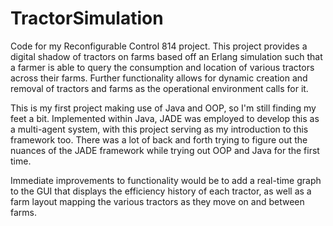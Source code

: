 # TractorSimulation
Code for my Reconfigurable Control 814 project. This project provides a digital shadow of tractors on farms based off an Erlang simulation such that a farmer is able to query the consumption and location of various tractors across their farms. Further functionality allows for dynamic creation and removal of tractors and farms as the operational environment calls for it.

This is my first project making use of Java and OOP, so I'm still finding my feet a bit. Implemented within Java, JADE was employed to develop this as a multi-agent system, with this project serving as my introduction to this framework too. There was a lot of back and forth trying to figure out the nuances of the JADE framework while trying out OOP and Java for the first time.

Immediate improvements to functionality would be to add a real-time graph to the GUI that displays the efficiency history of each tractor, as well as a farm layout mapping the various tractors as they move on and between farms. 
